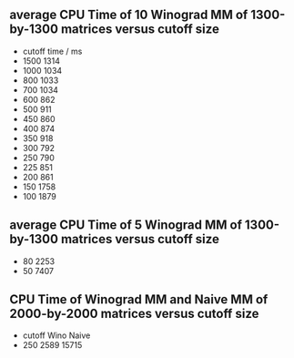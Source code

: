 ## average CPU Time of 10 Winograd MM of 1300-by-1300 matrices versus cutoff size
- cutoff      time / ms
- 1500        1314
- 1000        1034
- 800         1033
- 700         1034
- 600         862
- 500         911
- 450         860
- 400         874
- 350         918
- 300	      792
- 250	      790
- 225         851
- 200         861
- 150	      1758
- 100         1879

## average CPU Time of 5 Winograd MM of 1300-by-1300 matrices versus cutoff size
- 80          2253 
- 50          7407
        
## CPU Time of Winograd MM and Naive MM of 2000-by-2000 matrices versus cutoff size
- cutoff      Wino        Naive       
- 250         2589        15715


